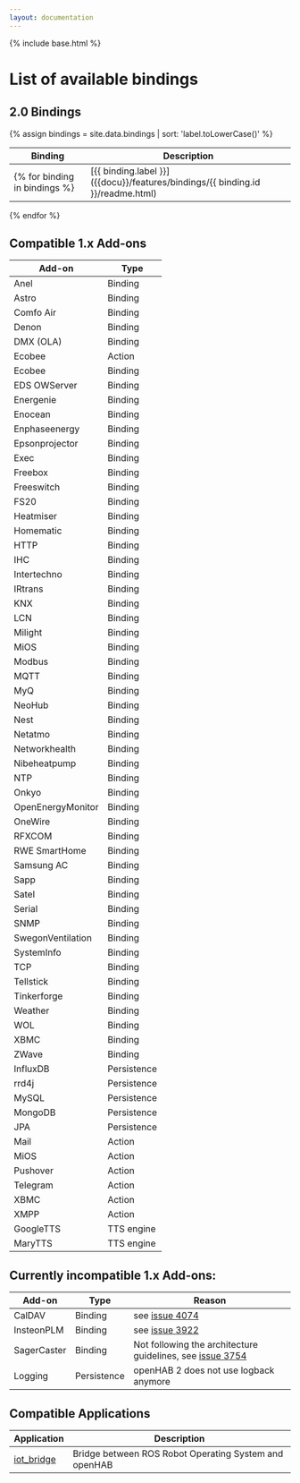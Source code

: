 ```yaml
---
layout: documentation
---
```


{% include base.html %}

# List of available bindings

## 2.0 Bindings
{% assign bindings = site.data.bindings | sort: 'label.toLowerCase()' %}

| Binding | Description |
|-------|----------------------|
{% for binding in bindings %}| [{{ binding.label }}]({{docu}}/features/bindings/{{ binding.id }}/readme.html) | {{ binding.description }} |
{% endfor %}					

## Compatible 1.x Add-ons

| Add-on | Type |
|--------|------|
| Anel | Binding |
| Astro | Binding |
| Comfo Air | Binding |
| Denon | Binding |
| DMX (OLA) | Binding |
| Ecobee | Action |
| Ecobee | Binding |
| EDS OWServer | Binding |
| Energenie | Binding |
| Enocean | Binding |
| Enphaseenergy | Binding |
| Epsonprojector | Binding |
| Exec | Binding |
| Freebox | Binding |
| Freeswitch | Binding |
| FS20 | Binding |
| Heatmiser | Binding |
| Homematic | Binding |
| HTTP | Binding |
| IHC | Binding |
| Intertechno | Binding |
| IRtrans | Binding |
| KNX | Binding |
| LCN | Binding |
| Milight | Binding |
| MiOS | Binding |
| Modbus | Binding |
| MQTT | Binding |
| MyQ | Binding |
| NeoHub | Binding |
| Nest | Binding |
| Netatmo | Binding |
| Networkhealth | Binding |
| Nibeheatpump | Binding |
| NTP | Binding |
| Onkyo | Binding |
| OpenEnergyMonitor | Binding |
| OneWire | Binding |
| RFXCOM | Binding |
| RWE SmartHome | Binding |
| Samsung AC | Binding |
| Sapp | Binding |
| Satel | Binding |
| Serial | Binding |
| SNMP | Binding |
| SwegonVentilation | Binding |
| SystemInfo | Binding |
| TCP | Binding |
| Tellstick | Binding |
| Tinkerforge | Binding |
| Weather | Binding |
| WOL | Binding |
| XBMC | Binding |
| ZWave | Binding |
| InfluxDB | Persistence |
| rrd4j | Persistence |
| MySQL | Persistence |
| MongoDB | Persistence |
| JPA | Persistence |
| Mail | Action |
| MiOS | Action |
| Pushover | Action |
| Telegram | Action |
| XBMC | Action |
| XMPP | Action |
| GoogleTTS | TTS engine |
| MaryTTS | TTS engine |

## Currently incompatible 1.x Add-ons:

| Add-on | Type | Reason
|--------|------|------|
| CalDAV | Binding | see [issue 4074](https://github.com/openhab/openhab/issues/4074) |
| InsteonPLM | Binding | see [issue 3922](https://github.com/openhab/openhab/issues/3922) |
| SagerCaster | Binding | Not following the architecture guidelines, see [issue 3754](https://github.com/openhab/openhab/issues/3754) |
| Logging | Persistence | openHAB 2 does not use logback anymore |

## Compatible Applications

| Application | Description |
|-------|----------------------|
| [iot_bridge](https://github.com/openhab/openhab/wiki/ROS-Robot-Operating-System) | Bridge between ROS Robot Operating System and openHAB |
